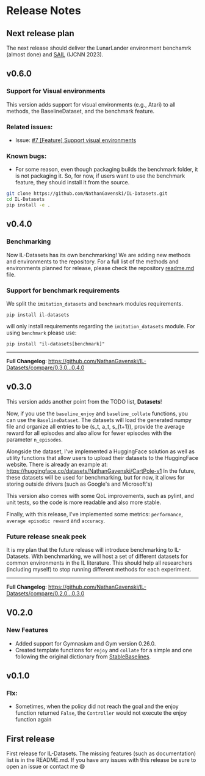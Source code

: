 # Release Notes

## Next release plan
The next release should deliver the LunarLander environment benchamrk (almost done) and [SAIL](https://github.com/NathanGavenski/SAIL)  (IJCNN 2023).

## v0.6.0
### Support for Visual environments

This version adds support for visual environments (e.g., Atari) to all methods, the BaselineDataset, and the benchmark feature.

### Related issues:
* Issue: [#7 [Feature] Support visual environments](https://github.com/NathanGavenski/IL-Datasets/issues/7)

### Known bugs:
* For some reason, even though packaging builds the benchmark folder, it is not packaging it. So, for now, if users want to use the benchmark feature, they should install it from the source.

```bash
git clone https://github.com/NathanGavenski/IL-Datasets.git
cd IL-Datasets
pip install -e .
```


## v0.4.0
### Benchmarking

Now IL-Datasets has its own benchmarking! We are adding new methods and environments to the repository.
For a full list of the methods and environments planned for release, please check the repository [readme.md](https://github.com/NathanGavenski/IL-Datasets/blob/main/README.md#this-repository-is-under-development) file.

### Support for benchmark requirements

We split the `imitation_datasets` and `benchmark` modules requirements.

```
pip install il-datasets
```

will only install requirements regarding the `imitation_datasets` module. For using `benchmark` please use:

```
pip install "il-datasets[benchmark]"
```

---

**Full Changelog**: https://github.com/NathanGavenski/IL-Datasets/compare/0.3.0...0.4.0


## v0.3.0

This version adds another point from the TODO list, **Datasets**!

Now, if you use the `baseline_enjoy` and `baseline_collate` functions, you can use the `BaselineDataset`.
The datasets will load the generated numpy file and organize all entries to be (s_t, a_t, s_{t+1}), provide the average reward for all episodes and also allow for fewer episodes with the parameter `n_episodes`.

Alongside the dataset, I've implemented a HuggingFace solution as well as utility functions that allow users to upload their datasets to the HuggingFace website. There is already an example at: https://huggingface.co/datasets/NathanGavenski/CartPole-v1
In the future, these datasets will be used for benchmarking, but for now, it allows for storing outside drivers (such as Google's and Microsoft's) 

This version also comes with some QoL improvements, such as pylint, and unit tests, so the code is more readable and also more stable.

Finally, with this release, I've implemented some metrics: `performance`, `average episodic reward` and `accuracy`.

### Future release sneak peek

It is my plan that the future release will introduce benchmarking to IL-Datasets.
With benchmarking, we will host a set of different datasets for common environments in the IL literature.
This should help all researchers (including myself) to stop running different methods for each experiment.

---

**Full Changelog**: https://github.com/NathanGavenski/IL-Datasets/compare/0.2.0...0.3.0

## V0.2.0

### New Features

- Added support for Gymnasium and Gym version 0.26.0. 
- Created template functions for `enjoy` and `collate` for a simple and one following the original dictionary from [StableBaselines](https://stable-baselines.readthedocs.io/en/master/_modules/stable_baselines/gail/dataset/record_expert.html#generate_expert_traj).

## v0.1.0

### FIx:
* Sometimes, when the policy did not reach the goal and the enjoy function returned `False`, the `Controller` would not execute the enjoy function again

## First release
First release for IL-Datasets.
The missing features (such as documentation) list is in the README.md. If you have any issues with this release be sure to open an issue or contact me 😄 
